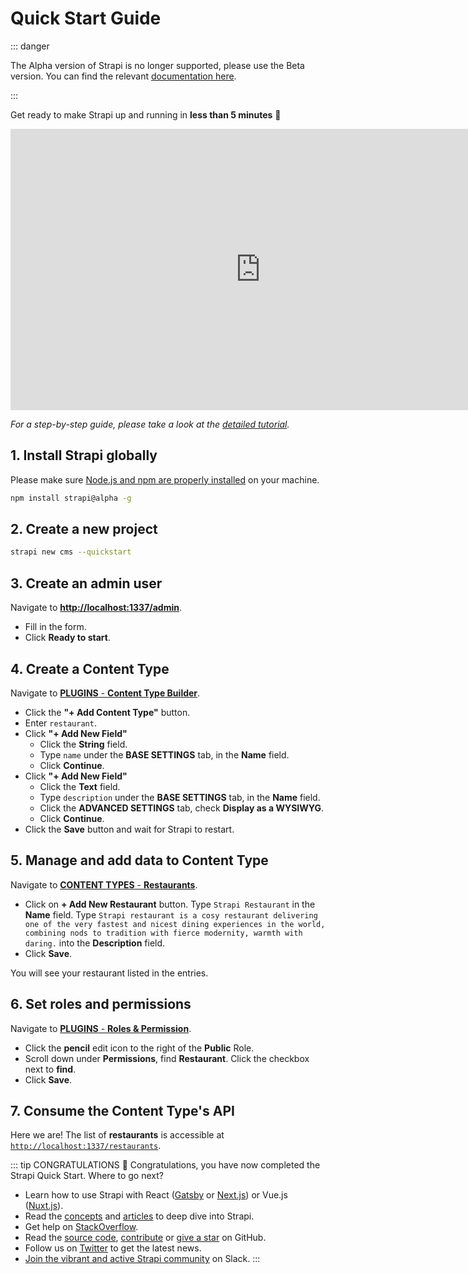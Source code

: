 # Quick Start Guide

::: danger

The Alpha version of Strapi is no longer supported, please use the Beta version. You can find the relevant [documentation here](http://strapi.cc/documentation/).

:::

Get ready to make Strapi up and running in **less than 5 minutes** 🚀

<div class="video-container">
   <iframe width="800" height="450" src="https://www.youtube.com/embed/nux0djdHmY8" frameborder="0" allow="accelerometer; autoplay; encrypted-media; gyroscope; picture-in-picture" allowfullscreen></iframe>
</div>

_For a step-by-step guide, please take a look at the [detailed tutorial](quick-start-tutorial.html)._

## 1. Install Strapi globally

Please make sure [Node.js and npm are properly installed](install-requirements.html) on your machine.

```bash
npm install strapi@alpha -g
```

## 2. Create a new project

```bash
strapi new cms --quickstart
```

## 3. Create an admin user

Navigate to [**http://localhost:1337/admin**](http://localhost:1337/admin).

- Fill in the form.
- Click **Ready to start**.

## 4. Create a Content Type

Navigate to [**PLUGINS** - **Content Type Builder**](http://localhost:1337/admin/plugins/content-type-builder).

- Click the **"+ Add Content Type"** button.
- Enter `restaurant`.
- Click **"+ Add New Field"**
  - Click the **String** field.
  - Type `name` under the **BASE SETTINGS** tab, in the **Name** field.
  - Click **Continue**.
- Click **"+ Add New Field"**
  - Click the **Text** field.
  - Type `description` under the **BASE SETTINGS** tab, in the **Name** field.
  - Click the **ADVANCED SETTINGS** tab, check **Display as a WYSIWYG**.
  - Click **Continue**.
- Click the **Save** button and wait for Strapi to restart.

## 5. Manage and add data to Content Type

Navigate to [**CONTENT TYPES** - **Restaurants**](http://localhost:1337/admin/plugins/content-manager/restaurant?source=content-manager).

- Click on **+ Add New Restaurant** button. Type `Strapi Restaurant` in the **Name** field. Type `Strapi restaurant is a cosy restaurant delivering one of the very fastest and nicest dining experiences in the world, combining nods to tradition with fierce modernity, warmth with daring.` into the **Description** field.
- Click **Save**.

You will see your restaurant listed in the entries.

## 6. Set roles and permissions

Navigate to [**PLUGINS** - **Roles & Permission**](http://localhost:1337/admin/plugins/users-permissions/roles).

- Click the **pencil** edit icon to the right of the **Public** Role.
- Scroll down under **Permissions**, find **Restaurant**. Click the checkbox next to **find**.
- Click **Save**.

## 7. Consume the Content Type's API

Here we are! The list of **restaurants** is accessible at [`http://localhost:1337/restaurants`](http://localhost:1337/restaurants).

::: tip CONGRATULATIONS
👏 Congratulations, you have now completed the Strapi Quick Start. Where to go next?

- Learn how to use Strapi with React ([Gatsby](https://blog.strapi.io/building-a-static-website-using-gatsby-and-strapi) or [Next.js](https://blog.strapi.io/strapi-next-setup/)) or Vue.js ([Nuxt.js](https://blog.strapi.io/cooking-a-deliveroo-clone-with-nuxt-vue-js-graphql-strapi-and-stripe-setup-part-1-7/)).
- Read the [concepts](../concepts/concepts.html) and [articles](../articles/) to deep dive into Strapi.
- Get help on [StackOverflow](https://stackoverflow.com/questions/tagged/strapi).
- Read the [source code](https://github.com/strapi/strapi), [contribute](https://github.com/strapi/strapi/blob/master/CONTRIBUTING.md) or [give a star](https://github.com/strapi/strapi) on GitHub.
- Follow us on [Twitter](https://twitter.com/strapijs) to get the latest news.
- [Join the vibrant and active Strapi community](https://slack.strapi.io) on Slack.
  :::
